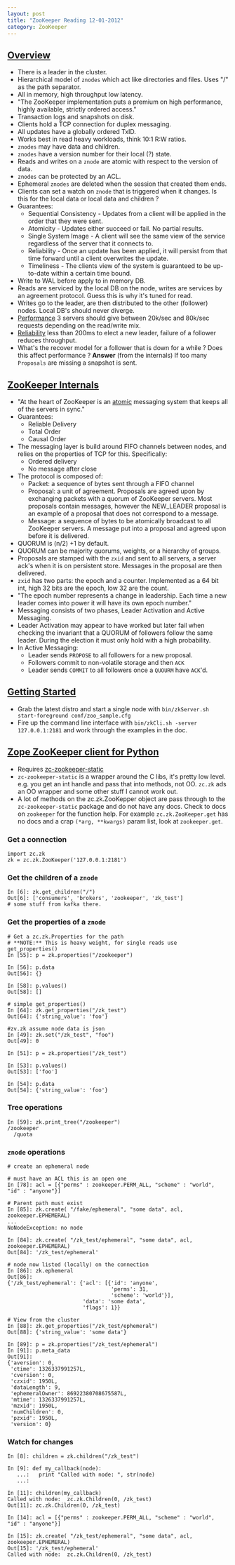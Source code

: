 ```yaml
---
layout: post
title: "ZooKeeper Reading 12-01-2012"
category: ZooKeeper
---
```



## [Overview](http://zookeeper.apache.org/doc/current/zookeeperOver.html)

* There is a leader in the cluster.
* Hierarchical model of `znodes` which act like directories and files. Uses "/" as the path separator. 
* All in memory, high throughput low latency.
* "The ZooKeeper implementation puts a premium on high performance, highly available, strictly ordered access."
* Transaction logs and snapshots on disk.
* Clients hold a TCP connection for duplex messaging.
* All updates have a globally ordered TxID. 
* Works best in read heavy workloads, think 10:1 R:W ratios. 
* `znodes` may have data and children. 
* `znodes` have a version number for their local (?) state.
* Reads and writes on a `znode` are atomic with respect to the version of data. 
* `znodes` can be protected by an ACL. 
* Ephemeral `znodes` are deleted when the session that created them ends. 
* Clients can set a watch on `znode` that is triggered when it changes. Is this for the local data or local data and children ?
* Guarantees:
    * Sequential Consistency - Updates from a client will be applied in the order that they were sent.
    * Atomicity - Updates either succeed or fail. No partial results.
    * Single System Image - A client will see the same view of the service regardless of the server that it connects to.
    * Reliability - Once an update has been applied, it will persist from that time forward until a client overwrites the update.
    * Timeliness - The clients view of the system is guaranteed to be up-to-date within a certain time bound.
* Write to WAL before apply to in memory DB.
* Reads are serviced by the local DB on the node, writes are services by an agreement protocol. Guess this is why it's tuned for read.
* Writes go to the leader, are then distributed to the other (follower) nodes. Local DB's should never diverge.
* [Performance](http://zookeeper.apache.org/doc/current/zookeeperOver.html#Performance) 3 servers should give between 20k/sec and 80k/sec requests depending on the read/write mix. 
* [Reliability](http://zookeeper.apache.org/doc/current/zookeeperOver.html#Reliability) less than 200ms to elect a new leader, failure of a follower reduces throughput. 
* What's the recover model for a follower that is down for a while ? Does this affect performance ? **Answer** (from the internals) If too many `Proposals` are missing a snapshot is sent.

## [ZooKeeper Internals](http://zookeeper.apache.org/doc/current/zookeeperInternals.html)

* "At the heart of ZooKeeper is an [atomic](http://img135.imageshack.us/img135/5011/atomics.gif) messaging system that keeps all of the servers in sync."
* Guarantees: 
    * Reliable Delivery
    * Total Order
    * Causal Order
* The messaging layer is build around FIFO channels between nodes, and relies on the properties of TCP for this. Specifically:
    * Ordered delivery
    * No message after close
* The protocol is composed of:
    * Packet: a sequence of bytes sent through a FIFO channel
    * Proposal: a unit of agreement. Proposals are agreed upon by exchanging packets with a quorum of ZooKeeper servers. Most proposals contain messages, however the NEW_LEADER proposal is an example of a proposal that does not correspond to a message.
    * Message: a sequence of bytes to be atomically broadcast to all ZooKeeper servers. A message put into a proposal and agreed upon before it is delivered.
* QUORUM is (n/2) +1 by default. 
* QUORUM can be majority quorums, weights, or a hierarchy of groups.
* Proposals are stamped with the `zxid` and sent to all servers, a server ack's when it is on persistent store. Messages in the proposal are then delivered. 
* `zxid` has two parts: the epoch and a counter. Implemented as a 64 bit int, high 32 bits are the epoch, low 32 are the count. 
* "The epoch number represents a change in leadership. Each time a new leader comes into power it will have its own epoch number."
* Messaging consists of two phases, Leader Activation and Active Messaging.
* Leader Activation may appear to have worked but later fail when checking the  invariant that a QUORUM of followers follow the same leader. During the election it must only hold with a high probability. 
* In Active Messaging:
    * Leader sends `PROPOSE` to all followers for a new proposal.
    * Followers commit to non-volatile storage and then `ACK`
    * Leader sends `COMMIT` to all followers once a `QUOURM` have `ACK`'d.  

## [Getting Started](http://zookeeper.apache.org/doc/current/zookeeperStarted.html)

* Grab the latest distro and start a single node with `bin/zkServer.sh start-foreground conf/zoo_sample.cfg`
* Fire up the command line interface with `bin/zkCli.sh -server 127.0.0.1:2181` and work through the examples in the doc.

## [Zope ZooKeeper client for Python](http://pypi.python.org/pypi/zc.zk/0.5.2)

* Requires [zc-zookeeper-static](http://pypi.python.org/pypi/zc-zookeeper-static/3.3.4.0)
* `zc-zookeeper-static` is a wrapper around the C libs, it's pretty low level. e.g. you get an int handle and pass that into methods, not OO. `zc.zk` ads an OO wrapper and some other stuff I cannot work out. 
* A lot of methods on the zc.zk.ZooKepper object are pass through to the `zc-zookeeper-static` package and do not have any docs. Check to docs on `zookeeper` for the function help. For example `zc.zk.ZooKeeper.get` has no docs and a crap `(*arg, **kwargs)` param list, look at `zookeeper.get`.

### Get a connection

    import zc.zk
    zk = zc.zk.ZooKeeper('127.0.0.1:2181')

### Get the children of a `znode`

    In [6]: zk.get_children("/")
    Out[6]: ['consumers', 'brokers', 'zookeeper', 'zk_test']
    # some stuff from kafka there.

### Get the properties of a `znode`

    # Get a zc.zk.Properties for the path
    # **NOTE:** This is heavy weight, for single reads use get_properties()
    In [55]: p = zk.properties("/zookeeper")
    
    In [56]: p.data
    Out[56]: {}
    
    In [58]: p.values()
    Out[58]: []
    
    # simple get_properties()
    In [64]: zk.get_properties("/zk_test")
    Out[64]: {'string_value': 'foo'}

    #zv.zk assume node data is json
    In [49]: zk.set("/zk_test", "foo")
    Out[49]: 0
    
    In [51]: p = zk.properties("/zk_test")
    
    In [53]: p.values()
    Out[53]: ['foo']

    In [54]: p.data
    Out[54]: {'string_value': 'foo'}

### Tree operations 

    In [59]: zk.print_tree("/zookeeper")
    /zookeeper
      /quota

### `znode` operations

    # create an ephemeral node
    
    # must have an ACL this is an open one 
    In [78]: acl = [{"perms" : zookeeper.PERM_ALL, "scheme" : "world", "id" : "anyone"}]
    
    # Parent path must exist
    In [85]: zk.create( "/fake/ephemeral", "some data", acl, zookeeper.EPHEMERAL)
    ...
    NoNodeException: no node

    In [84]: zk.create( "/zk_test/ephemeral", "some data", acl, zookeeper.EPHEMERAL)
    Out[84]: '/zk_test/ephemeral'
    
    # node now listed (locally) on the connection 
    In [86]: zk.ephemeral
    Out[86]: 
    {'/zk_test/ephemeral': {'acl': [{'id': 'anyone',
                                     'perms': 31,
                                     'scheme': 'world'}],
                            'data': 'some data',
                            'flags': 1}}
                            
    # View from the cluster
    In [88]: zk.get_properties("/zk_test/ephemeral")
    Out[88]: {'string_value': 'some data'}

    In [89]: p = zk.properties("/zk_test/ephemeral")
    In [91]: p.meta_data
    Out[91]: 
    {'aversion': 0,
     'ctime': 1326337991257L,
     'cversion': 0,
     'czxid': 1950L,
     'dataLength': 9,
     'ephemeralOwner': 86922380708675587L,
     'mtime': 1326337991257L,
     'mzxid': 1950L,
     'numChildren': 0,
     'pzxid': 1950L,
     'version': 0}
    
### Watch for changes

    In [8]: children = zk.children("/zk_test")

    In [9]: def my_callback(node):
       ...:   print "Called with node: ", str(node)
       ...: 

    In [11]: children(my_callback)
    Called with node:  zc.zk.Children(0, /zk_test)
    Out[11]: zc.zk.Children(0, /zk_test)

    In [14]: acl = [{"perms" : zookeeper.PERM_ALL, "scheme" : "world", "id" : "anyone"}]

    In [15]: zk.create( "/zk_test/ephemeral", "some data", acl, zookeeper.EPHEMERAL)
    Out[15]: '/zk_test/ephemeral'
    Called with node:  zc.zk.Children(0, /zk_test)    